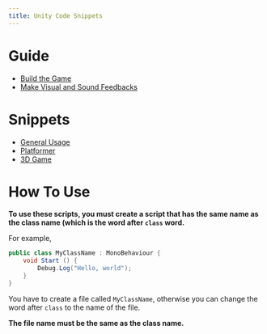 ```yaml
---
title: Unity Code Snippets
---
```


# Guide

 - [Build the Game](build.html)
 - [Make Visual and Sound Feedbacks](make-feedbacks.html)

# Snippets

 - [General Usage](general.html)
 - [Platformer](platformer.html)
 - [3D Game](3d.html)

# How To Use

**To use these scripts, you must create a script that has the same name as the class name (which is the word after `class` word.**

For example,

```csharp
public class MyClassName : MonoBehaviour {
    void Start () {
        Debug.Log("Hello, world");
    }
}
```

You have to create a file called `MyClassName`, otherwise you can change the word after `class` to the name of the file.

**The file name must be the same as the class name.**
